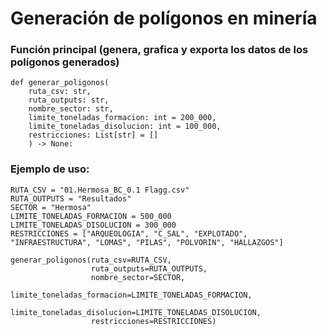 # Generación de polígonos en minería
### Función principal (genera, grafica y exporta los datos de los polígonos generados)
```
def generar_poligonos(
    ruta_csv: str, 
    ruta_outputs: str, 
    nombre_sector: str, 
    limite_toneladas_formacion: int = 200_000, 
    limite_toneladas_disolucion: int = 100_000, 
    restricciones: List[str] = []
    ) -> None:
```
### Ejemplo de uso:
```
RUTA_CSV = "01.Hermosa_BC_0.1 Flagg.csv"
RUTA_OUTPUTS = "Resultados"
SECTOR = "Hermosa"
LIMITE_TONELADAS_FORMACION = 500_000
LIMITE_TONELADAS_DISOLUCION = 300_000
RESTRICCIONES = ["ARQUEOLOGIA", "C_SAL", "EXPLOTADO", "INFRAESTRUCTURA", "LOMAS", "PILAS", "POLVORIN", "HALLAZGOS"]

generar_poligonos(ruta_csv=RUTA_CSV,
                  ruta_outputs=RUTA_OUTPUTS,
                  nombre_sector=SECTOR,
                  limite_toneladas_formacion=LIMITE_TONELADAS_FORMACION,
                  limite_toneladas_disolucion=LIMITE_TONELADAS_DISOLUCION,
                  restricciones=RESTRICCIONES)
```
